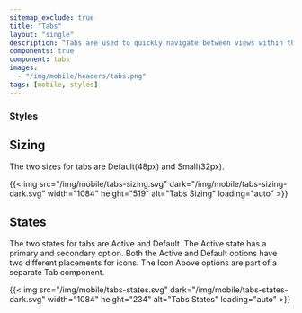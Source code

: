 ```yaml
---
sitemap_exclude: true
title: "Tabs"
layout: "single"
description: "Tabs are used to quickly navigate between views within the same context."
components: true
component: tabs
images:
  - "/img/mobile/headers/tabs.png"
tags: [mobile, styles]
---
```


### Styles

## Sizing

The two sizes for tabs are Default(48px) and Small(32px).

{{< img src="/img/mobile/tabs-sizing.svg" dark="/img/mobile/tabs-sizing-dark.svg" width="1084" height="519" alt="Tabs Sizing" loading="auto" >}}

## States

The two states for tabs are Active and Default. The Active state has a primary and secondary option. Both the Active and Default options have two different placements for icons.  The Icon Above options are part of a separate Tab component.

{{< img src="/img/mobile/tabs-states.svg" dark="/img/mobile/tabs-states-dark.svg" width="1084" height="234" alt="Tabs States" loading="auto" >}}
